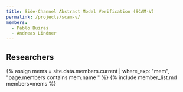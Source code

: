 ```yaml
---
title: Side-Channel Abstract Model Verification (SCAM-V)
permalink: /projects/scam-v/
members:
  - Pablo Buiras
  - Andreas Lindner
---
```

<h2>Researchers</h2>
{% assign mems = site.data.members.current | where_exp: "mem", "page.members contains mem.name " %}
{% include member_list.md members=mems %}

